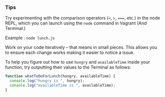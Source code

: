 ### Tips

Try experimenting with the comparison operators (`<`, `>`, `===`, etc.) in the node REPL, which you can launch using the `node` command in Vagrant (And Terminal.)

Example : `node lunch.js`

Work on your code iteratively – that means in small pieces. This allows you to ensure each change works making it easier to notice a issue.

To help you figure out how to use `hungry` and `availableTime` inside your function, try outputting their values to the Terminal as follows:

``` javascript
function whatToDoForLunch(hungry, availableTime) {
  console.log("hungry is ", hungry);
  console.log("availableTime is ", availableTime);
}

```
